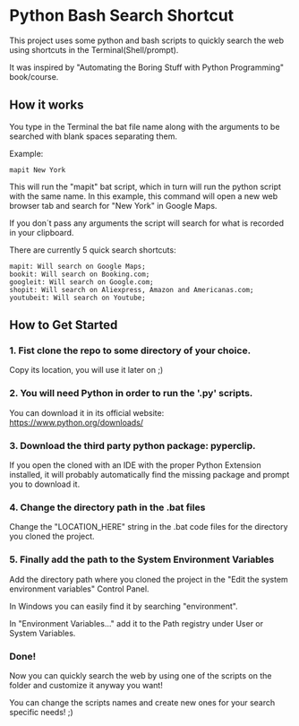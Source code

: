 ﻿# Python Bash Search Shortcut

This project uses some python and bash scripts to quickly search
the web using shortcuts in the Terminal(Shell/prompt).

It was inspired by "Automating the Boring Stuff with Python Programming" book/course.

## How it works

You type in the Terminal the bat file name along with the arguments to be searched with blank spaces separating them. 

Example:

```
mapit New York
```

This will run the "mapit" bat script, which in turn will run the python script with the same name. 
In this example, this command will open a new web browser tab and search for "New York" in Google Maps.

If you don´t pass any arguments the script will search for what is recorded in your clipboard.

There are currently 5 quick search shortcuts:

```
mapit: Will search on Google Maps;
bookit: Will search on Booking.com;
googleit: Will search on Google.com;
shopit: Will search on Aliexpress, Amazon and Americanas.com;
youtubeit: Will search on Youtube;
```

## How to Get Started

### 1. Fist clone the repo to some directory of your choice. 

Copy its location, you will use it later on ;)


### 2. You will need Python in order to run the '.py' scripts. 

You can download it in its official website: https://www.python.org/downloads/



### 3. Download the third party python package: pyperclip.

If you open the cloned with an IDE with the proper Python Extension installed,
it will probably automatically find the missing package and prompt you to download it. 



### 4. Change the directory path in the .bat files

Change the "LOCATION_HERE" string in the .bat code files for the directory you cloned the project.


### 5. Finally add the path to the System Environment Variables 

Add the directory path where you cloned the project in the "Edit the system environment variables" Control Panel.

In Windows you can easily find it by searching "environment". 

In "Environment Variables..." add it to the Path registry under User or System Variables.

### Done! 

Now you can quickly search the web by using one of the scripts on the folder and customize it anyway you want!

You can change the scripts names and create new ones for your search specific needs! ;)

